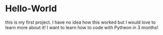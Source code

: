 # Hello-World
this is my first project.
I have no idea how this worked but I would love to learn more about it!
I want to learn how to code with Pytheon in 3 months!
